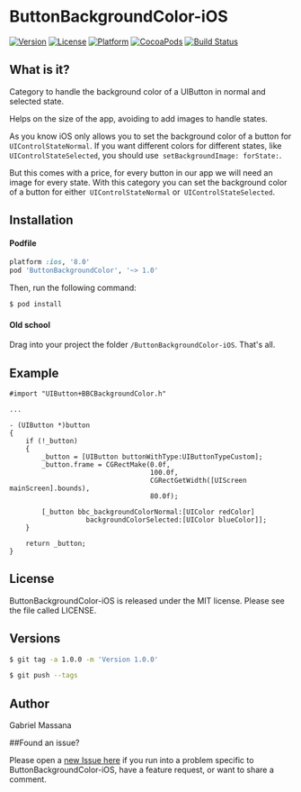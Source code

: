 # ButtonBackgroundColor-iOS

[![Version](https://img.shields.io/cocoapods/v/ButtonBackgroundColor.svg?style=flat-square)](http://cocoapods.org/pods/ButtonBackgroundColor)
[![License](https://img.shields.io/cocoapods/l/ButtonBackgroundColor.svg?style=flat-square)](http://cocoapods.org/pods/ButtonBackgroundColor)
[![Platform](https://img.shields.io/cocoapods/p/ButtonBackgroundColor.svg?style=flat-square)](http://cocoapods.org/pods/ButtonBackgroundColor)
[![CocoaPods](https://img.shields.io/cocoapods/metrics/doc-percent/ButtonBackgroundColor.svg?style=flat-square)](http://cocoapods.org/pods/ButtonBackgroundColor)
[![Build Status](https://img.shields.io/travis/GabrielMassana/ButtonBackgroundColor-iOS/master.svg?style=flat-square)](https://travis-ci.org/GabrielMassana/ButtonBackgroundColor-iOS)

##   What is it?

Category to handle the background color of a UIButton in normal and selected state.

Helps on the size of the app, avoiding to add images to handle states.

As you know iOS only allows you to set the background color of a button for``` UIControlStateNormal```. If you want different colors for different states, like``` UIControlStateSelected```, you should use``` setBackgroundImage: forState:```.

But this comes with a price, for every button in our app we will need an image for every state. With this category you can set the background color of a button for either``` UIControlStateNormal``` or``` UIControlStateSelected```.

## Installation

#### Podfile

```ruby
platform :ios, '8.0'
pod 'ButtonBackgroundColor', '~> 1.0'
```

Then, run the following command:

```bash
$ pod install
```

#### Old school

Drag into your project the folder `/ButtonBackgroundColor-iOS`. That's all.

## Example

```objc
#import "UIButton+BBCBackgroundColor.h"

...

- (UIButton *)button
{
    if (!_button)
    {
        _button = [UIButton buttonWithType:UIButtonTypeCustom];
        _button.frame = CGRectMake(0.0f,
                                   100.0f,
                                   CGRectGetWidth([UIScreen mainScreen].bounds),
                                   80.0f);
        
        [_button bbc_backgroundColorNormal:[UIColor redColor]
                   backgroundColorSelected:[UIColor blueColor]];
    }
    
    return _button;
}
```

## License

ButtonBackgroundColor-iOS is released under the MIT license. Please see the file called LICENSE.

## Versions

```bash
$ git tag -a 1.0.0 -m 'Version 1.0.0'

$ git push --tags
```

## Author

Gabriel Massana

##Found an issue?

Please open a [new Issue here](https://github.com/GabrielMassana/ButtonBackgroundColor-iOS/issues/new) if you run into a problem specific to ButtonBackgroundColor-iOS, have a feature request, or want to share a comment.



